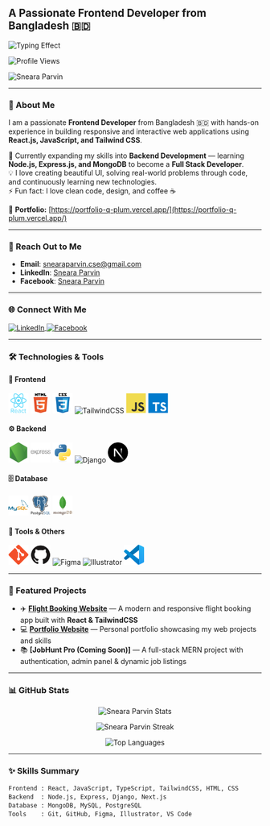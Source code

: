 ## A Passionate Frontend Developer from Bangladesh 🇧🇩

![Typing Effect](https://readme-typing-svg.demolab.com?font=Fira+Code&size=30&duration=4000&pause=1000&color=0A83A6&vCenter=true&width=600&lines=Hi+I'm+Sneara+Parvin;A+Frontend+Developer+from+Bangladesh;Let's+Build+Awesome+Web+Apps)

![Profile Views](https://komarev.com/ghpvc/?username=Sneara0&label=Profile%20views&color=0e75b6&style=flat)

<!-- Profile Picture -->
![Sneara Parvin](./assets/sneara.jfif)

---

### 🚀 About Me

I am a passionate **Frontend Developer** from Bangladesh 🇧🇩 with hands-on experience in building responsive and interactive web applications using **React.js, JavaScript, and Tailwind CSS**.

🌱 Currently expanding my skills into **Backend Development** — learning **Node.js, Express.js, and MongoDB** to become a **Full Stack Developer**.  
💡 I love creating beautiful UI, solving real-world problems through code, and continuously learning new technologies.  
⚡ Fun fact: I love clean code, design, and coffee ☕  

🎯 **Portfolio:** [https://portfolio-q-plum.vercel.app/](https://portfolio-q-plum.vercel.app/)

---

### 📧 Reach Out to Me

- **Email**: [snearaparvin.cse@gmail.com](mailto:snearaparvin.cse@gmail.com)  
- **LinkedIn**: [Sneara Parvin](https://www.linkedin.com/in/sneara-parvin-aa0a4b285/)  
- **Facebook**: [Sneara Parvin](https://www.facebook.com/sneyara.parabhina)  

---

### 🌐 Connect With Me

<p align="left">
    <a href="https://www.linkedin.com/in/sneara-parvin-aa0a4b285/" target="_blank">
        <img align="center" src="https://raw.githubusercontent.com/rahuldkjain/github-profile-readme-generator/master/src/images/icons/Social/linked-in-alt.svg" alt="LinkedIn" height="30" width="40" />
    </a>
    <a href="https://www.facebook.com/sneyara.parabhina" target="_blank">
        <img align="center" src="https://raw.githubusercontent.com/rahuldkjain/github-profile-readme-generator/master/src/images/icons/Social/facebook.svg" alt="Facebook" height="30" width="40" />
    </a>
</p>

---

### 🛠️ Technologies & Tools

#### 🎨 Frontend
<p align="left">
  <img src="https://raw.githubusercontent.com/devicons/devicon/master/icons/react/react-original-wordmark.svg" width="40" height="40" alt="React"/>
  <img src="https://raw.githubusercontent.com/devicons/devicon/master/icons/html5/html5-original-wordmark.svg" width="40" height="40" alt="HTML"/>
  <img src="https://raw.githubusercontent.com/devicons/devicon/master/icons/css3/css3-original-wordmark.svg" width="40" height="40" alt="CSS"/>
  <img src="https://www.vectorlogo.zone/logos/tailwindcss/tailwindcss-icon.svg" width="40" height="40" alt="TailwindCSS"/>
  <img src="https://raw.githubusercontent.com/devicons/devicon/master/icons/javascript/javascript-original.svg" width="40" height="40" alt="JavaScript"/>
  <img src="https://raw.githubusercontent.com/devicons/devicon/master/icons/typescript/typescript-original.svg" width="40" height="40" alt="TypeScript"/>
</p>

#### ⚙️ Backend
<p align="left">
  <img src="https://raw.githubusercontent.com/devicons/devicon/master/icons/nodejs/nodejs-original.svg" width="40" height="40" alt="Node.js"/>
  <img src="https://raw.githubusercontent.com/devicons/devicon/master/icons/express/express-original-wordmark.svg" width="40" height="40" alt="Express"/>
  <img src="https://raw.githubusercontent.com/devicons/devicon/master/icons/python/python-original.svg" width="40" height="40" alt="Python"/>
  <img src="https://cdn.worldvectorlogo.com/logos/django.svg" width="40" height="40" alt="Django"/>
  <img src="https://raw.githubusercontent.com/devicons/devicon/master/icons/nextjs/nextjs-original.svg" width="40" height="40" alt="Next.js"/>
</p>

#### 🗄️ Database
<p align="left">
  <img src="https://raw.githubusercontent.com/devicons/devicon/master/icons/mysql/mysql-original-wordmark.svg" width="40" height="40" alt="MySQL"/>
  <img src="https://raw.githubusercontent.com/devicons/devicon/master/icons/postgresql/postgresql-original-wordmark.svg" width="40" height="40" alt="PostgreSQL"/>
  <img src="https://raw.githubusercontent.com/devicons/devicon/master/icons/mongodb/mongodb-original-wordmark.svg" width="40" height="40" alt="MongoDB"/>
</p>

#### 🧰 Tools & Others
<p align="left">
  <img src="https://raw.githubusercontent.com/devicons/devicon/master/icons/git/git-original.svg" width="40" height="40" alt="Git"/>
  <img src="https://raw.githubusercontent.com/devicons/devicon/master/icons/github/github-original.svg" width="40" height="40" alt="GitHub"/>
  <img src="https://www.vectorlogo.zone/logos/figma/figma-icon.svg" width="40" height="40" alt="Figma"/>
  <img src="https://cdn.worldvectorlogo.com/logos/adobe-illustrator-cc.svg" width="40" height="40" alt="Illustrator"/>
  <img src="https://raw.githubusercontent.com/devicons/devicon/master/icons/vscode/vscode-original.svg" width="40" height="40" alt="VSCode"/>
</p>

---

### 💼 Featured Projects

- ✈️ **[Flight Booking Website](https://responsive-flight-agency-website.vercel.app/)** — A modern and responsive flight booking app built with **React & TailwindCSS**  
- 💻 **[Portfolio Website](https://portfolio-q-plum.vercel.app/)** — Personal portfolio showcasing my web projects and skills  
- 📚 **[JobHunt Pro (Coming Soon)]** — A full-stack MERN project with authentication, admin panel & dynamic job listings  

---

### 📊 GitHub Stats

<p align="center">
  <img src="https://github-readme-stats.vercel.app/api?username=Sneara0&show_icons=true&theme=radical&hide_border=true" alt="Sneara Parvin Stats"/>
</p>

<p align="center">
  <img src="https://github-readme-streak-stats.herokuapp.com/?user=Sneara0&theme=radical&hide_border=true" alt="Sneara Parvin Streak"/>
</p>

<p align="center">
  <img src="https://github-readme-stats.vercel.app/api/top-langs?username=Sneara0&show_icons=true&locale=en&layout=compact&theme=radical&hide_border=true" alt="Top Languages"/>
</p>

---

### ✨ Skills Summary

```bash
Frontend : React, JavaScript, TypeScript, TailwindCSS, HTML, CSS
Backend  : Node.js, Express, Django, Next.js
Database : MongoDB, MySQL, PostgreSQL
Tools    : Git, GitHub, Figma, Illustrator, VS Code
